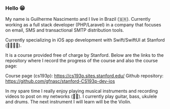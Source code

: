 ### Hello :grin:

My name is Guilherme Nascimento and I live in Brazil (🇧🇷). Currently working as a full stack developer (PHP/Laravel) in a company that focuses on email, SMS and transactional SMTP distribution tools.

Currently specializing in iOS app development with Swift/SwiftUI at Stanford (👨🏻‍💻📲).

It is a course provided free of charge by Stanford. Below are the links to the repository where I record the progress of the course and also the course page:

Course page (cs193p): <https://cs193p.sites.stanford.edu/>
Github repository: <https://github.com/gfnasc/stanford-CS193p-dev-ios>

In my spare time I really enjoy playing musical instruments and recording videos to post on my networks (🎸🎥). I currently play guitar, bass, ukulele and drums. The next instrument I will learn will be the Violin.
